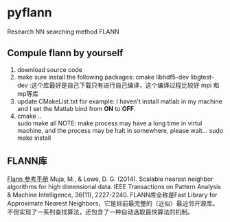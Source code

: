 # pyflann
Research NN searching method FLANN

## Compule flann by yourself

1. download source code 
2. make sure install the following packages:
	cmake
    libhdf5-dev
    libgtest-dev :这个库最好是自己下载只有进行自己编译，这个编译过程比较好
    mpi 和mp等库
3. update CMakeList.txt
	for example: I haven't install matlab in my machine 
and I set the Matlab bind from **ON** to **OFF**.
4. cmake ..  
   sudo make all
   NOTE: make process may have a long time in virtul machine, and the process may
be halt in somewhere, please wait...
   sudo make install

## FLANN库
[Flann 参考手册](http://www.cs.ubc.ca/research/flann/uploads/FLANN/flann_manual-1.8.4.pdf)
Muja, M., & Lowe, D. G. (2014). Scalable nearest neighbor algorithms for high dimensional data. IEEE Transactions on Pattern Analysis & Machine Intelligence, 36(11), 2227-2240.
FLANN库全称是Fast Library for Approximate Nearest Neighbors，它是目前最完整的（近似）最近邻开源库。不但实现了一系列查找算法，还包含了一种自动选取最快算法的机制。